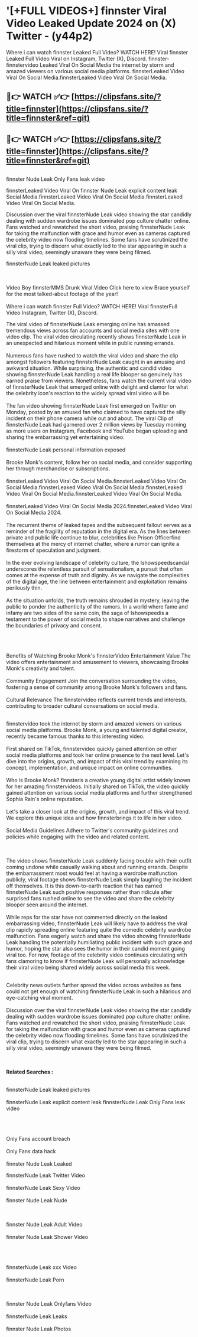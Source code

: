 #  '[+FULL VIDEOS+] finnster Viral Video Leaked Update 2024 on (X) Twitter - (y44p2)

Where i can watch finnster Leaked Full Video? WATCH HERE! Viral finnster Leaked Full Video Viral on Instagram, Twitter (X), Discord.
finnster- finnstervideo Leaked Viral On Social Media the internet by storm and amazed viewers on various social media platforms.
finnsterLeaked Video Viral On Social Media.finnsterLeaked Video Viral On Social Media.




## 🔴👉 WATCH ✅👉 [https://clipsfans.site/?title=finnster](https://clipsfans.site/?title=finnster&ref=git)


## 🔴👉 WATCH ✅👉 [https://clipsfans.site/?title=finnster](https://clipsfans.site/?title=finnster&ref=git)
##


finnster Nude Leak Only Fans leak video 


finnsterLeaked Video Viral On  finnster Nude Leak explicit content leak Social Media.finnsterLeaked Video Viral On Social Media.finnsterLeaked Video Viral On Social Media.



Discussion over the viral finnsterNude Leak video showing the star candidly dealing with sudden wardrobe issues dominated pop culture chatter online. Fans watched and rewatched the short video, praising finnsterNude Leak for taking the malfunction with grace and humor even as cameras captured the celebrity video now flooding timelines. Some fans have scrutinized the viral clip, trying to discern what exactly led to the star appearing in such a silly viral video, seemingly unaware they were being filmed.


finnsterNude Leak leaked pictures


  <br>

  <br>
Video Boy finnsterMMS Drunk Viral.Video Click here to view Brace yourself for the most talked-about footage of the year!
<br><br>
Where i can watch finnster Full Video? WATCH HERE! Viral finnsterFull Video Instagram, Twitter (X), Discord.

The viral video of finnsterNude Leak emerging online has amassed tremendous views across fan accounts and social media sites with one video clip. The viral video circulating recently shows finnsterNude Leak in an unexpected and hilarious moment while in public running errands.
<br><br>
Numerous fans have rushed to watch the viral video and share the clip amongst followers featuring finnsterNude Leak caught in an amusing and awkward situation. While surprising, the authentic and candid video showing finnsterNude Leak handling a real life blooper so genuinely has earned praise from viewers. Nonetheless, fans watch the current viral video of finnsterNude Leak that emerged online with delight and clamor for what the celebrity icon's reaction to the widely spread viral video will be.
<br><br>
The fan video showing finnsterNude Leak first emerged on Twitter on Monday, posted by an amused fan who claimed to have captured the silly incident on their phone camera while out and about. The viral Clip of finnsterNude Leak had garnered over 2 million views by Tuesday morning as more users on Instagram, Facebook and YouTube began uploading and sharing the embarrassing yet entertaining video.
<br><br>
finnsterNude Leak personal information exposed
<br><br>
Brooke Monk's content, follow her on social media, and consider supporting her through merchandise or subscriptions.
<br><br>
finnsterLeaked Video Viral On Social Media.finnsterLeaked Video Viral On Social Media.finnsterLeaked Video Viral On Social Media.finnsterLeaked Video Viral On Social Media.finnsterLeaked Video Viral On Social Media.
<br><br>
finnsterLeaked Video Viral On Social Media 2024.finnsterLeaked Video Viral On Social Media 2024.
<br><br>
The recurrent theme of leaked tapes and the subsequent fallout serves as a reminder of the fragility of reputation in the digital era. As the lines between private and public life continue to blur, celebrities like Prison Officerfind themselves at the mercy of internet chatter, where a rumor can ignite a firestorm of speculation and judgment.
<br><br>
In the ever evolving landscape of celebrity culture, the Ishowspeedscandal underscores the relentless pursuit of sensationalism, a pursuit that often comes at the expense of truth and dignity. As we navigate the complexities of the digital age, the line between entertainment and exploitation remains perilously thin.
<br><br>
As the situation unfolds, the truth remains shrouded in mystery, leaving the public to ponder the authenticity of the rumors. In a world where fame and infamy are two sides of the same coin, the saga of Ishowspeedis a testament to the power of social media to shape narratives and challenge the boundaries of privacy and consent.
<br><br>

<br><br>
Benefits of Watching Brooke Monk's finnsterVideo Entertainment Value The video offers entertainment and amusement to viewers, showcasing Brooke Monk's creativity and talent.
<br><br>
Community Engagement Join the conversation surrounding the video, fostering a sense of community among Brooke Monk's followers and fans.
<br><br>
Cultural Relevance The finnstervideo reflects current trends and interests, contributing to broader cultural conversations on social media.
<br><br>


finnstervideo took the internet by storm and amazed viewers on various social media platforms. Brooke Monk, a young and talented digital creator, recently became famous thanks to this interesting video.
<br><br>
First shared on TikTok, finnstervideo quickly gained attention on other social media platforms and took her online presence to the next level. Let's dive into the origins, growth, and impact of this viral trend by examining its concept, implementation, and unique impact on online communities.
<br><br>
Who is Brooke Monk? finnsteris a creative young digital artist widely known for her amazing finnstervideos. Initially shared on TikTok, the video quickly gained attention on various social media platforms and further strengthened Sophia Rain's online reputation.
<br><br>
Let's take a closer look at the origins, growth, and impact of this viral trend. We explore this unique idea and how finnsterbrings it to life in her video.
<br><br>
Social Media Guidelines Adhere to Twitter's community guidelines and policies while engaging with the video and related content.


<br><br>
The video shows finnsterNude Leak suddenly facing trouble with their outfit coming undone while casually walking about and running errands. Despite the embarrassment most would feel at having a wardrobe malfunction publicly, viral footage shows finnsterNude Leak simply laughing the incident off themselves. It is this down-to-earth reaction that has earned finnsterNude Leak such positive responses rather than ridicule after surprised fans rushed online to see the video and share the celebrity blooper seen around the internet.
<br><br>
While reps for the star have not commented directly on the leaked embarrassing video, finnsterNude Leak will likely have to address the viral clip rapidly spreading online featuring quite the comedic celebrity wardrobe malfunction. Fans eagerly watch and share the video showing finnsterNude Leak handling the potentially humiliating public incident with such grace and humor, hoping the star also sees the humor in their candid moment going viral too. For now, footage of the celebrity video continues circulating with fans clamoring to know if finnsterNude Leak will personally acknowledge their viral video being shared widely across social media this week.
<br><br>

Celebrity news outlets further spread the video across websites as fans could not get enough of watching finnsterNude Leak in such a hilarious and eye-catching viral moment.
<br><br>
Discussion over the viral finnsterNude Leak video showing the star candidly dealing with sudden wardrobe issues dominated pop culture chatter online. Fans watched and rewatched the short video, praising finnsterNude Leak for taking the malfunction with grace and humor even as cameras captured the celebrity video now flooding timelines. Some fans have scrutinized the viral clip, trying to discern what exactly led to the star appearing in such a silly viral video, seemingly unaware they were being filmed.


<br><br>
<strong>Related Searches :</strong>
<br><br>

finnsterNude Leak leaked pictures
<br><br>
finnsterNude Leak explicit content leak
finnsterNude Leak Only Fans leak video
<br><br>

<br><br>
Only Fans account breach
<br><br>
Only Fans data hack
<br><br>
finnster Nude Leak Leaked

finnsterNude Leak Twitter Video
<br><br>
finnsterNude Leak Sexy Video
<br><br>
finnster Nude Leak Nude

<br><br>
finnster Nude Leak Adult Video
<br><br>
finnster Nude Leak Shower Video
<br><br>

<br><br>
finnsterNude Leak xxx Video
<br><br>
finnsterNude Leak Porn

<br><br>
finnster Nude Leak Onlyfans Video
<br><br>
finnsterNude Leak Leaks
<br><br>
finnster Nude Leak Photos